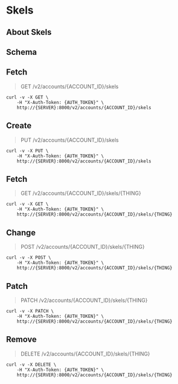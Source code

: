 # Skels

## About Skels

## Schema



## Fetch

> GET /v2/accounts/{ACCOUNT_ID}/skels

```shell
curl -v -X GET \
    -H "X-Auth-Token: {AUTH_TOKEN}" \
    http://{SERVER}:8000/v2/accounts/{ACCOUNT_ID}/skels
```

## Create

> PUT /v2/accounts/{ACCOUNT_ID}/skels

```shell
curl -v -X PUT \
    -H "X-Auth-Token: {AUTH_TOKEN}" \
    http://{SERVER}:8000/v2/accounts/{ACCOUNT_ID}/skels
```

## Fetch

> GET /v2/accounts/{ACCOUNT_ID}/skels/{THING}

```shell
curl -v -X GET \
    -H "X-Auth-Token: {AUTH_TOKEN}" \
    http://{SERVER}:8000/v2/accounts/{ACCOUNT_ID}/skels/{THING}
```

## Change

> POST /v2/accounts/{ACCOUNT_ID}/skels/{THING}

```shell
curl -v -X POST \
    -H "X-Auth-Token: {AUTH_TOKEN}" \
    http://{SERVER}:8000/v2/accounts/{ACCOUNT_ID}/skels/{THING}
```

## Patch

> PATCH /v2/accounts/{ACCOUNT_ID}/skels/{THING}

```shell
curl -v -X PATCH \
    -H "X-Auth-Token: {AUTH_TOKEN}" \
    http://{SERVER}:8000/v2/accounts/{ACCOUNT_ID}/skels/{THING}
```

## Remove

> DELETE /v2/accounts/{ACCOUNT_ID}/skels/{THING}

```shell
curl -v -X DELETE \
    -H "X-Auth-Token: {AUTH_TOKEN}" \
    http://{SERVER}:8000/v2/accounts/{ACCOUNT_ID}/skels/{THING}
```

